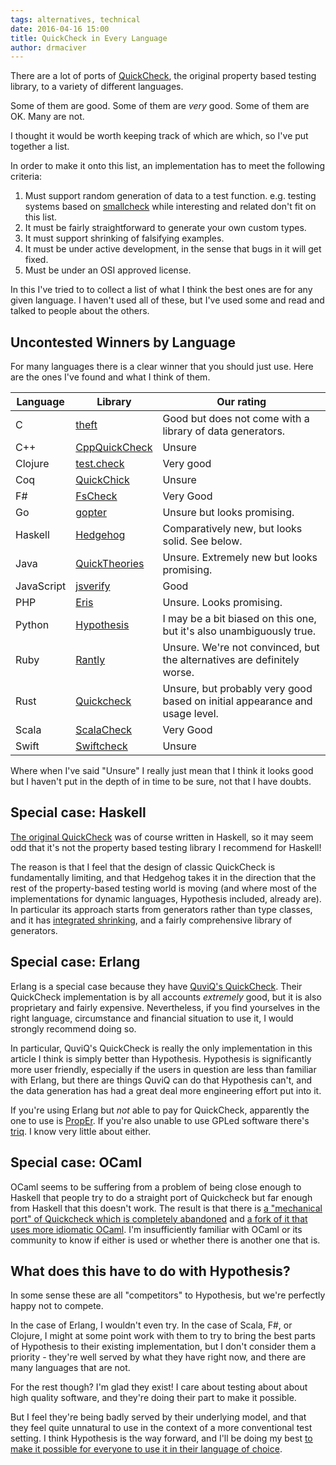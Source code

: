 ```yaml
---
tags: alternatives, technical
date: 2016-04-16 15:00
title: QuickCheck in Every Language
author: drmaciver
---
```


<p>
There are a lot of ports of <a href="https://en.wikipedia.org/wiki/QuickCheck">QuickCheck</a>,
the original property based testing library, to a variety of different languages.
</p>

<p>
Some of them are good. Some of them are <em>very</em> good. Some of them are OK. Many are not.
</p>

<p>
I thought it would be worth keeping track of which are which, so I've put together a list.
</p>

<!--more-->

<p>In order to make it onto this list, an implementation has to meet the following criteria:</p>

<ol>
	<li>Must support random generation of data to a test function. e.g. testing systems based on
      <a href="https://hackage.haskell.org/package/smallcheck">smallcheck</a> while interesting and related
      don't fit on this list.
  </li>
	<li>It must be fairly straightforward to generate your own custom types.</li>
	<li>It must support shrinking of falsifying examples.</li>
	<li>It must be under active development, in the sense that bugs in it will get fixed.</li>
	<li>Must be under an OSI approved license.</li>
</ol>
<p>
In this I've tried to to collect a list of what I think the best ones are for any given language.
I haven't used all of these, but I've used some and read and talked to people about the others.
</p>

<h2>Uncontested Winners by Language</h2>

<p>For many languages there is a clear winner that you should just use. Here are the ones I've
found and what I think of them.</p>


<table class="table">

<thead>
<tr>
<th>Language</th>
<th>Library</th>
<th>Our rating</th>
</tr>
</thead>
<tbody>
<tr>
<td>C</td>
<td><a href="https://github.com/silentbicycle/theft">theft</a></td>
<td>Good but does not come with a library of data generators.</td>
</tr>
<tr>
<td>C++</td>
<td><a href="https://github.com/grogers0/CppQuickCheck">CppQuickCheck</a></td>
<td>Unsure</td>
</tr>
<tr>
<td>Clojure</td>
<td><a href="https://github.com/clojure/test.check">test.check</a></td>
<td>Very good</td>
</tr>
<tr>
<td>Coq</td>
<td><a href=https://github.com/QuickChick/QuickChick>QuickChick</a></td>
<td>Unsure</td>
</tr>
<tr>
<td>F#</td>
<td><a href="https://github.com/fscheck/FsCheck">FsCheck</a></td>
<td>Very Good</td>
</tr>
<tr>
<td>Go</td>
<td><a href="https://github.com/leanovate/gopter">gopter</a></td>
<td>Unsure but looks promising.</td>
</tr>
<tr>
<td>Haskell</td>
<td><a href="https://hackage.haskell.org/package/hedgehog">Hedgehog</a></td>
<td>Comparatively new, but looks solid. See below.</td>
</tr>
<tr>
<td>Java</td>
<td><a href="https://github.com/NCR-CoDE/QuickTheories">QuickTheories</a></td>
<td>Unsure. Extremely new but looks promising.</td>
</tr>
<tr>
<td>JavaScript</td>
<td><a href="https://github.com/jsverify/jsverify">jsverify</a></td>
<td>Good</td>
</tr>
<tr>
<td>PHP</td>
<td><a href="https://github.com/giorgiosironi/eris">Eris</a></td>
<td>Unsure. Looks promising.</td>
</tr>
<tr>
<td>Python</td>
<td><a href="http://hypothesis.works">Hypothesis</a></td>
<td>I may be a bit biased on this one, but it's also unambiguously true.</td>
</tr>
<tr>
<td>Ruby</td>
<td><a href="https://github.com/abargnesi/rantly">Rantly</a></td>
<td>Unsure. We're not convinced, but the alternatives are definitely worse.</td>
</tr>
<tr>
<td>Rust</td>
<td><a href="https://github.com/BurntSushi/quickcheck">Quickcheck</a></td>
<td>Unsure, but probably very good based on initial appearance and usage level.</td>
</tr>
<tr>
<td>Scala</td>
<td><a href="https://www.scalacheck.org/">ScalaCheck</a></td>
<td>Very Good</td>
</tr>
<tr>
<td>Swift</td>
<td><a href="https://github.com/typelift/SwiftCheck">Swiftcheck</a></td>
<td>Unsure</td>
</tr>
</tbody>
</table>

<p>Where when I've said "Unsure" I really just mean that I think it looks good but
I haven't put in the depth of in time to be sure, not that I have doubts.</p>

<h2>Special case: Haskell</h2>

<p>
  <a href="https://hackage.haskell.org/package/QuickCheck">The original QuickCheck</a>
  was of course written in Haskell, so it may seem odd that it's not the property based testing
  library I recommend for Haskell!
</p>

<p>
  The reason is that I feel that the design of classic QuickCheck is fundamentally limiting,
  and that Hedgehog takes it in the direction that the rest of the property-based testing
  world is moving (and where most of the implementations for dynamic languages, Hypothesis
  included, already are). In particular its approach starts from generators rather than
  type classes, and it has <a href="../integrated-shrinking %}">integrated shrinking</a>,
  and a fairly comprehensive library of generators.
</p>

<h2>Special case: Erlang</h2>

<p>
  Erlang is a special case because they have <a href="http://www.quviq.com/">QuviQ's QuickCheck</a>.
  Their QuickCheck implementation is by all accounts <em>extremely</em> good, but it is also proprietary
  and fairly expensive. Nevertheless, if you find yourselves in the right language, circumstance and
  financial situation to use it, I would strongly recommend doing so.
</p>

<p>
  In particular, QuviQ's QuickCheck is really the only implementation in this article I think is
  simply better than Hypothesis. Hypothesis is significantly more user friendly, especially if the
  users in question are less than familiar with Erlang, but there are things QuviQ can do that
  Hypothesis can't, and the data generation has had a great deal more engineering effort put into it.
</p>

<p>
  If you're using Erlang but <em>not</em> able to pay for QuickCheck, apparently the one to use is
  <a href="https://github.com/manopapad/proper">PropEr</a>. If you're also unable to use GPLed software
  there's <a href=https://github.com/krestenkrab/triq>triq</a>. I know very little about either.
</p>

<h2>Special case: OCaml</h2>

<p>
  OCaml seems to be suffering from a problem of being close enough to Haskell that people try to do a
  straight port of Quickcheck but far enough from Haskell that this doesn't work. The result is that
  there is <a href="https://github.com/alanfalloon/ocaml-quickcheck">a "mechanical port" of Quickcheck
  which is completely abandoned</a> and <a href="https://github.com/camlunity/ocaml-quickcheck">a fork
  of it that uses more idiomatic OCaml</a>. I'm insufficiently familiar with OCaml or its community
  to know if either is used or whether there is another one that is.
</p>

<h2>What does this have to do with Hypothesis?</h2>

<p>
  In some sense these are all "competitors" to Hypothesis, but we're perfectly happy not to compete.
</p>

<p>
  In the case of Erlang, I wouldn't even try. In the case of Scala, F#, or Clojure, I might at some
  point work with them to try to bring the best parts of Hypothesis to their existing implementation,
  but I don't consider them a priority - they're well served by what they have right now, and there
  are many languages that are not.
</p>

<p>
  For the rest though? I'm glad they exist! I care about testing about about high quality software,
  and they're doing their part to make it possible.
</p>

<p>
  But I feel they're being badly served by their underlying model, and that they feel quite unnatural
  to use in the context of a more conventional test setting. I think Hypothesis is the way forward,
  and I'll be doing my best <a href="/services/#ports-of-hypothesis-to-new-languages">to make it
  possible for everyone to use it in their language of choice</a>.
</p>
